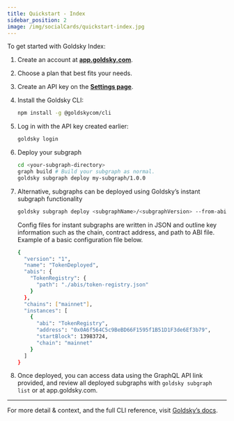 ```yaml
---
title: Quickstart - Index
sidebar_position: 2
image: /img/socialCards/quickstart-index.jpg
---
```


To get started with Goldsky Index:

1. Create an account at **[app.goldsky.com](https://app.goldsky.com/)**.
2. Choose a plan that best fits your needs.
3. Create an API key on the **[Settings page](https://app.goldsky.com/dashboard/settings)**.
4. Install the Goldsky CLI:

   ```bash
   npm install -g @goldskycom/cli
   ```

5. Log in with the API key created earlier:

   ```bash
   goldsky login
   ```

6. Deploy your subgraph

   ```bash
   cd <your-subgraph-directory>
   graph build # Build your subgraph as normal.
   goldsky subgraph deploy my-subgraph/1.0.0
   ```

7. Alternative, subgraphs can be deployed using Goldsky’s instant subgraph functionality

   ```bash
   goldsky subgraph deploy <subgraphName>/<subgraphVersion> --from-abi <path-to-config-file>
   ```

   Config files for instant subgraphs are written in JSON and outline key information such as the chain, contract address, and path to ABI file. Example of a basic configuration file below.

   ```bash
   {
     "version": "1",
     "name": "TokenDeployed",
     "abis": {
       "TokenRegistry": {
         "path": "./abis/token-registry.json"
       }
     },
     "chains": ["mainnet"],
     "instances": [
       {
         "abi": "TokenRegistry",
         "address": "0x0A6f564C5c9BeBD66F1595f1B51D1F3de6Ef3b79",
         "startBlock": 13983724,
         "chain": "mainnet"
       }
     ]
   }
   ```

8. Once deployed, you can access data using the GraphQL API link provided, and review all deployed subgraphs with `goldsky subgraph list` or at app.goldsky.com.

---

For more detail & context, and the full CLI reference, visit [Goldsky’s docs](https://docs.goldsky.com/indexing).
